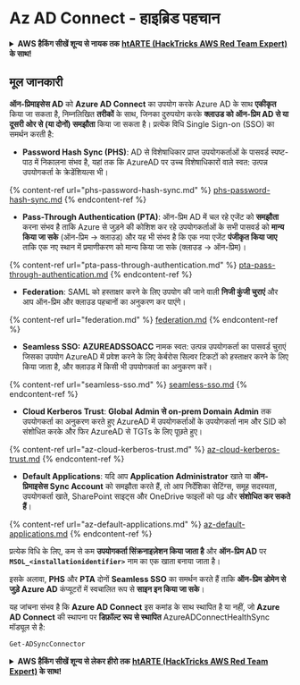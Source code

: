 # Az AD Connect - हाइब्रिड पहचान

<details>

<summary><strong>AWS हैकिंग सीखें शून्य से नायक तक</strong> <a href="https://training.hacktricks.xyz/courses/arte"><strong>htARTE (HackTricks AWS Red Team Expert)</strong></a><strong> के साथ!</strong></summary>

HackTricks का समर्थन करने के अन्य तरीके:

* यदि आप चाहते हैं कि आपकी **कंपनी का विज्ञापन HackTricks में दिखाई दे** या **HackTricks को PDF में डाउनलोड करें**, तो [**सब्सक्रिप्शन प्लान्स**](https://github.com/sponsors/carlospolop) देखें!
* [**आधिकारिक PEASS & HackTricks स्वैग**](https://peass.creator-spring.com) प्राप्त करें
* [**The PEASS Family**](https://opensea.io/collection/the-peass-family) की खोज करें, हमारा विशेष [**NFTs**](https://opensea.io/collection/the-peass-family) संग्रह
* 💬 [**Discord group**](https://discord.gg/hRep4RUj7f) में **शामिल हों** या [**telegram group**](https://t.me/peass) में या **Twitter** 🐦 पर मुझे **फॉलो** करें [**@carlospolopm**](https://twitter.com/carlospolopm)**.**
* **HackTricks** के [**github repos**](https://github.com/carlospolop/hacktricks) और [**HackTricks Cloud**](https://github.com/carlospolop/hacktricks-cloud) में PRs सबमिट करके अपनी हैकिंग ट्रिक्स साझा करें.

</details>

## मूल जानकारी

**ऑन-प्रिमाइसेस AD** को **Azure AD Connect** का उपयोग करके Azure AD के साथ **एकीकृत** किया जा सकता है, निम्नलिखित **तरीकों** के साथ, जिनका दुरुपयोग करके **क्लाउड को ऑन-प्रिम AD से या दूसरी ओर से (या दोनों) समझौता** किया जा सकता है। प्रत्येक विधि Single Sign-on (SSO) का समर्थन करती है:

* **Password Hash Sync (PHS)**: AD से विशेषाधिकार प्राप्त उपयोगकर्ताओं के पासवर्ड स्पष्ट-पाठ में निकालना संभव है, यहां तक कि AzureAD पर उच्च विशेषाधिकारों वाले स्वत: उत्पन्न उपयोगकर्ता के क्रेडेंशियल्स भी।

{% content-ref url="phs-password-hash-sync.md" %}
[phs-password-hash-sync.md](phs-password-hash-sync.md)
{% endcontent-ref %}

* **Pass-Through Authentication (PTA)**: ऑन-प्रिम AD में चल रहे एजेंट को **समझौता** करना संभव है ताकि Azure से जुड़ने की कोशिश कर रहे उपयोगकर्ताओं के सभी पासवर्ड को **मान्य किया जा सके** (ऑन-प्रिम -> क्लाउड) और यह भी संभव है कि एक नया एजेंट **पंजीकृत किया जाए** ताकि एक नए स्थान में प्रमाणीकरण को मान्य किया जा सके (क्लाउड -> ऑन-प्रिम)।

{% content-ref url="pta-pass-through-authentication.md" %}
[pta-pass-through-authentication.md](pta-pass-through-authentication.md)
{% endcontent-ref %}

* **Federation**: SAML को हस्ताक्षर करने के लिए उपयोग की जाने वाली **निजी कुंजी चुराएं** और आप ऑन-प्रिम और क्लाउड पहचानों का अनुकरण कर पाएंगे।

{% content-ref url="federation.md" %}
[federation.md](federation.md)
{% endcontent-ref %}

* **Seamless SSO:** **AZUREADSSOACC** नामक स्वत: उत्पन्न उपयोगकर्ता का पासवर्ड चुराएं जिसका उपयोग AzureAD में प्रवेश करने के लिए केर्बरोस सिल्वर टिकटों को हस्ताक्षर करने के लिए किया जाता है, और क्लाउड में किसी भी उपयोगकर्ता का अनुकरण करें।

{% content-ref url="seamless-sso.md" %}
[seamless-sso.md](seamless-sso.md)
{% endcontent-ref %}

* **Cloud Kerberos Trust**: **Global Admin से on-prem Domain Admin** तक उपयोगकर्ता का अनुकरण करते हुए AzureAD में उपयोगकर्ताओं के उपयोगकर्ता नाम और SID को संशोधित करके और फिर AzureAD से TGTs के लिए पूछते हुए।

{% content-ref url="az-cloud-kerberos-trust.md" %}
[az-cloud-kerberos-trust.md](az-cloud-kerberos-trust.md)
{% endcontent-ref %}

* **Default Applications**: यदि आप **Application Administrator** खाते या **ऑन-प्रिमाइसेस Sync Account** को समझौता करते हैं, तो आप निर्देशिका सेटिंग्स, समूह सदस्यता, उपयोगकर्ता खाते, SharePoint साइट्स और OneDrive फाइलों को पढ़ और **संशोधित कर सकते हैं**।

{% content-ref url="az-default-applications.md" %}
[az-default-applications.md](az-default-applications.md)
{% endcontent-ref %}

प्रत्येक विधि के लिए, कम से कम **उपयोगकर्ता सिंक्रनाइज़ेशन किया जाता है** और **ऑन-प्रिम AD** पर **`MSOL_<installationidentifier>`** नाम का एक खाता बनाया जाता है।

इसके अलावा, **PHS** और **PTA** दोनों **Seamless SSO** का समर्थन करते हैं ताकि **ऑन-प्रिम डोमेन से जुड़े Azure AD** कंप्यूटरों में स्वचालित रूप से **साइन इन किया जा सके**।

यह जांचना संभव है कि **Azure AD Connect** इस कमांड के साथ स्थापित है या नहीं, जो **Azure AD Connect** की स्थापना पर **डिफ़ॉल्ट रूप से स्थापित** AzureADConnectHealthSync मॉड्यूल से है:
```powershell
Get-ADSyncConnector
```
<details>

<summary><strong>AWS हैकिंग सीखें शून्य से लेकर हीरो तक</strong> <a href="https://training.hacktricks.xyz/courses/arte"><strong>htARTE (HackTricks AWS Red Team Expert)</strong></a><strong> के साथ!</strong></summary>

HackTricks का समर्थन करने के अन्य तरीके:

* यदि आप चाहते हैं कि आपकी **कंपनी का विज्ञापन HackTricks में दिखाई दे** या **HackTricks को PDF में डाउनलोड करें** तो [**सब्सक्रिप्शन प्लान्स**](https://github.com/sponsors/carlospolop) देखें!
* [**आधिकारिक PEASS & HackTricks स्वैग प्राप्त करें**](https://peass.creator-spring.com)
* [**The PEASS Family**](https://opensea.io/collection/the-peass-family) की खोज करें, हमारा एक्सक्लूसिव [**NFTs**](https://opensea.io/collection/the-peass-family) संग्रह
* 💬 [**Discord group**](https://discord.gg/hRep4RUj7f) में **शामिल हों** या [**telegram group**](https://t.me/peass) में या **Twitter** 🐦 पर मुझे **फॉलो** करें [**@carlospolopm**](https://twitter.com/carlospolopm)**.**
* **HackTricks** के [**github repos**](https://github.com/carlospolop/hacktricks) और [**HackTricks Cloud**](https://github.com/carlospolop/hacktricks-cloud) में PRs सबमिट करके अपनी हैकिंग ट्रिक्स शेयर करें।

</details>

